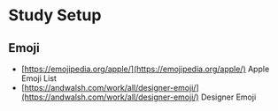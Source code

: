 # Study Setup

## Emoji

* [https://emojipedia.org/apple/](https://emojipedia.org/apple/) Apple Emoji List
* [https://andwalsh.com/work/all/designer-emoji/](https://andwalsh.com/work/all/designer-emoji/) Designer Emoji

